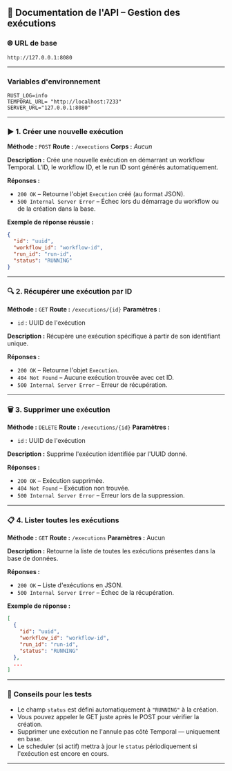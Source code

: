 ## 📘 Documentation de l'API – Gestion des exécutions

### 🌐 URL de base

```
http://127.0.0.1:8080
```
---

### Variables d'environnement 
```
RUST_LOG=info
TEMPORAL_URL= "http://localhost:7233"
SERVER_URL="127.0.0.1:8080"
```
---

### ▶️ 1. Créer une nouvelle exécution

**Méthode :** `POST`
**Route :** `/executions`
**Corps :** *Aucun*

**Description :**
Crée une nouvelle exécution en démarrant un workflow Temporal. L’ID, le workflow ID, et le run ID sont générés automatiquement.

**Réponses :**

* `200 OK` – Retourne l'objet `Execution` créé (au format JSON).
* `500 Internal Server Error` – Échec lors du démarrage du workflow ou de la création dans la base.

**Exemple de réponse réussie :**

```json
{
  "id": "uuid",
  "workflow_id": "workflow-id",
  "run_id": "run-id",
  "status": "RUNNING"
}
```

---

### 🔍 2. Récupérer une exécution par ID

**Méthode :** `GET`
**Route :** `/executions/{id}`
**Paramètres :**

* `id` : UUID de l'exécution

**Description :**
Récupère une exécution spécifique à partir de son identifiant unique.

**Réponses :**

* `200 OK` – Retourne l'objet `Execution`.
* `404 Not Found` – Aucune exécution trouvée avec cet ID.
* `500 Internal Server Error` – Erreur de récupération.

---

### 🗑️ 3. Supprimer une exécution

**Méthode :** `DELETE`
**Route :** `/executions/{id}`
**Paramètres :**

* `id` : UUID de l'exécution

**Description :**
Supprime l'exécution identifiée par l'UUID donné.

**Réponses :**

* `200 OK` – Exécution supprimée.
* `404 Not Found` – Exécution non trouvée.
* `500 Internal Server Error` – Erreur lors de la suppression.

---

### 📋 4. Lister toutes les exécutions

**Méthode :** `GET`
**Route :** `/executions`
**Paramètres :** Aucun

**Description :**
Retourne la liste de toutes les exécutions présentes dans la base de données.

**Réponses :**

* `200 OK` – Liste d'exécutions en JSON.
* `500 Internal Server Error` – Échec de la récupération.

**Exemple de réponse :**

```json
[
  {
    "id": "uuid",
    "workflow_id": "workflow-id",
    "run_id": "run-id",
    "status": "RUNNING"
  },
  ...
]
```

---

### 🧪 Conseils pour les tests

* Le champ `status` est défini automatiquement à `"RUNNING"` à la création.
* Vous pouvez appeler le GET juste après le POST pour vérifier la création.
* Supprimer une exécution ne l'annule pas côté Temporal — uniquement en base.
* Le scheduler (si actif) mettra à jour le `status` périodiquement si l'exécution est encore en cours.

---
